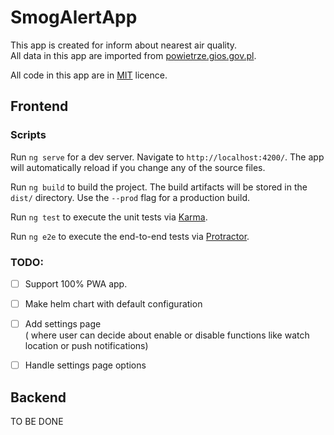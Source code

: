 # SmogAlertApp

This app is created for inform about nearest air quality.  
All data in this app are imported from [powietrze.gios.gov.pl](https://www.powietrze.gios.gov.pl).

All code in this app are in [MIT](LICENCE) licence.


## Frontend

### Scripts
Run `ng serve` for a dev server. Navigate to `http://localhost:4200/`. The app will automatically reload if you change any of the source files.

Run `ng build` to build the project. The build artifacts will be stored in the `dist/` directory. Use the `--prod` flag for a production build.  

Run `ng test` to execute the unit tests via [Karma](https://karma-runner.github.io).

Run `ng e2e` to execute the end-to-end tests via [Protractor](http://www.protractortest.org/).  

### TODO:
- [ ] Support 100% PWA app.  
- [ ] Make helm chart with default configuration
- [ ] Add settings page  
  ( where user can decide about enable or disable functions like watch location or push notifications)
- [ ] Handle settings page options  


## Backend
TO BE DONE

